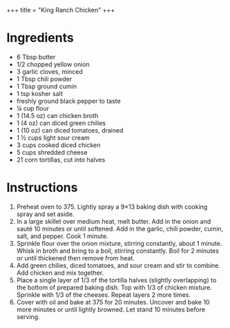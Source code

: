 +++
title = "King Ranch Chicken"
+++
# Ingredients

-   6 Tbsp butter
-   1/2 chopped yellow onion
-   3 garlic cloves, minced
-   1 Tbsp chili powder
-   1 Tbsp ground cumin
-   1 tsp kosher salt
-   freshly ground black pepper to taste
-   ¼ cup flour
-   1 (14.5 oz) can chicken broth
-   1 (4 oz) can diced green chilies
-   1 (10 oz) can diced tomatoes, drained
-   1 ½ cups light sour cream
-   3 cups cooked diced chicken
-   5 cups shredded cheese
-   21 corn tortillas, cut into halves

# Instructions

1. Preheat oven to 375. Lightly spray a 9×13 baking dish with cooking spray and set aside.
2. In a large skillet over medium heat, melt butter. Add in the onion and sauté 10 minutes or until softened. Add in the garlic, chili powder, cumin, salt, and pepper. Cook 1 minute.
3. Sprinkle flour over the onion mixture, stirring constantly, about 1 minute. Whisk in broth and bring to a boil, stirring constantly. Boil for 2 minutes or until thickened then remove from heat.
4. Add green chilies, diced tomatoes, and sour cream and stir to combine. Add chicken and mix together.
5. Place a single layer of 1/3 of the tortilla halves (slightly overlapping) to the bottom of prepared baking dish. Top with 1/3 of chicken mixture. Sprinkle with 1/3 of the cheeses. Repeat layers 2 more times.
6. Cover with oil and bake at 375 for 20 minutes. Uncover and bake 10 more minutes or until lightly browned. Let stand 10 minutes before serving.
